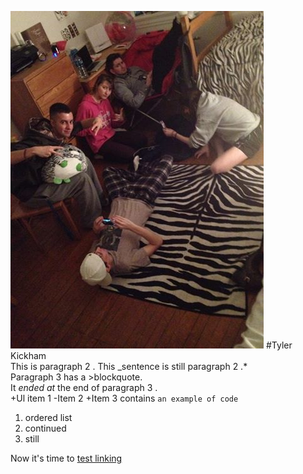 ![Display image](wallpaper.jpg)
#Tyler Kickham  
This is paragraph 2 .
This _sentence is still paragraph 2 .*  
Paragraph 3 has a >blockquote.  
It *_ended at_* the end of paragraph 3 .  
+Ul item 1
-Item 2 
+Item 3 contains `an example of code`  
1. ordered list
2. continued
3. still  

Now it's time to [test linking](http://example.com/)